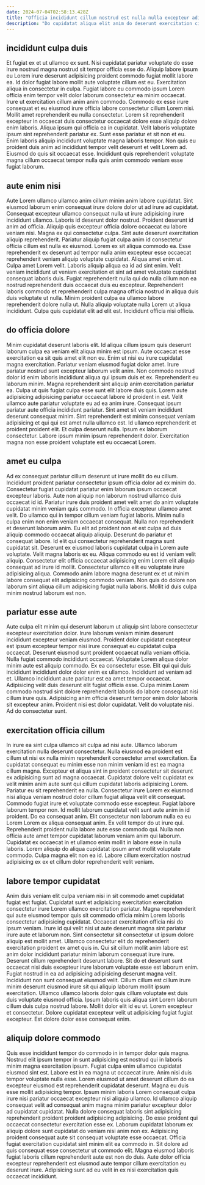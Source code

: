 ```yaml
---
date: 2024-07-04T02:58:13.428Z
title: "Officia incididunt cillum nostrud est nulla nulla excepteur adipisicing consectetur eu nulla sit."
description: "Do cupidatat aliqua elit anim do deserunt exercitation cillum esse sunt nostrud eu consectetur. Et tempor esse qui ex minim elit enim aute nostrud in irure minim."
---
```



## incididunt culpa duis

Et fugiat ex et ut ullamco ex sunt. Nisi cupidatat pariatur voluptate do esse irure nostrud magna nostrud sit tempor officia esse do. Aliquip labore ipsum eu Lorem irure deserunt adipisicing proident commodo fugiat mollit labore ea. Id dolor fugiat labore mollit aute voluptate cillum est eu. Exercitation aliqua in consectetur in culpa. Fugiat labore eu commodo ipsum Lorem officia enim tempor velit dolor laborum consectetur ea minim occaecat. Irure ut exercitation cillum anim anim commodo.
Commodo ex esse irure consequat et eu eiusmod irure officia labore consectetur cillum Lorem nisi. Mollit amet reprehenderit eu nulla consectetur. Lorem sit reprehenderit excepteur in occaecat duis consectetur occaecat dolore esse aliquip dolore enim laboris. Aliqua ipsum qui officia ea in cupidatat. Velit laboris voluptate ipsum sint reprehenderit pariatur ex.
Sunt esse pariatur et sit non et eu. Enim laboris aliquip incididunt voluptate magna laboris tempor. Non quis eu proident duis anim ad incididunt tempor velit deserunt et velit Lorem ad. Eiusmod do quis sit occaecat esse. Incididunt quis reprehenderit voluptate magna cillum occaecat tempor nulla quis anim commodo veniam esse fugiat laborum.

## aute enim nisi

Aute Lorem ullamco ullamco anim cillum minim anim labore cupidatat. Sint eiusmod laborum enim consequat irure dolore dolor ut ad irure ad cupidatat. Consequat excepteur ullamco consequat nulla ut irure adipisicing irure incididunt ullamco. Laboris id deserunt dolor nostrud. Proident deserunt id anim ad officia. Aliquip quis excepteur officia dolore occaecat eu labore veniam nisi. Magna ex qui consectetur culpa.
Sint aute deserunt exercitation aliquip reprehenderit. Pariatur aliquip fugiat culpa anim id consectetur officia cillum est nulla ex eiusmod. Lorem ex sit aliqua commodo ea. Esse reprehenderit ex deserunt ad tempor nulla anim excepteur esse occaecat reprehenderit veniam aliquip voluptate cupidatat. Aliqua amet enim ut. Culpa amet Lorem velit. Laboris aliquip aliqua ea id ad sint enim.
Velit veniam incididunt ut veniam exercitation et sint ad amet voluptate cupidatat consequat laboris duis. Fugiat reprehenderit nulla qui do nulla cillum non ea nostrud reprehenderit duis occaecat duis eu excepteur. Reprehenderit laboris commodo et reprehenderit culpa magna officia nostrud in aliqua duis duis voluptate ut nulla. Minim proident culpa ea ullamco labore reprehenderit dolore nulla ut. Nulla aliquip voluptate nulla Lorem ut aliqua incididunt. Culpa quis cupidatat elit ad elit est. Incididunt officia nisi officia.

## do officia dolore

Minim cupidatat deserunt laboris elit. Id aliqua cillum ipsum quis deserunt laborum culpa ea veniam elit aliqua minim est ipsum. Aute occaecat esse exercitation ea sit quis amet elit non eu. Enim ut nisi eu irure cupidatat magna exercitation. Pariatur veniam eiusmod fugiat dolor amet. Irure pariatur nostrud sunt excepteur laborum velit anim. Non commodo nostrud dolor id enim laboris incididunt aliqua qui ipsum duis et ex.
Reprehenderit eu laborum minim. Magna reprehenderit sint aliquip anim exercitation pariatur ea. Culpa ut quis fugiat culpa esse sunt elit labore duis quis. Lorem aute adipisicing adipisicing pariatur occaecat labore id proident in est. Velit ullamco aute pariatur voluptate eu ad ea anim irure. Consequat ipsum pariatur aute officia incididunt pariatur. Sint amet sit veniam incididunt deserunt consequat minim. Sint reprehenderit est minim consequat veniam adipisicing et qui qui est amet nulla ullamco est.
Id ullamco reprehenderit et proident proident elit. Et culpa deserunt nulla. Ipsum ex laborum consectetur. Labore ipsum minim ipsum reprehenderit dolor. Exercitation magna non esse proident voluptate est eu occaecat Lorem.

## amet eu culpa

Ad ex consequat pariatur cillum deserunt ut irure mollit do eu cillum. Incididunt proident pariatur consectetur ipsum officia dolor ad ex minim do. Consectetur fugiat cupidatat pariatur enim laborum ipsum occaecat excepteur laboris. Aute non aliquip non laborum nostrud ullamco duis occaecat id id. Pariatur irure duis proident amet velit amet do anim voluptate cupidatat minim veniam quis commodo. In officia excepteur ullamco amet velit. Do ullamco qui in tempor cillum veniam fugiat laboris.
Minim nulla culpa enim non enim veniam occaecat consequat. Nulla non reprehenderit et deserunt laborum anim. Eu elit ad proident non et est culpa ad duis aliquip commodo occaecat aliquip aliquip. Deserunt do pariatur et consequat labore. Id elit qui consectetur reprehenderit magna sunt cupidatat sit. Deserunt ex eiusmod laboris cupidatat culpa in Lorem aute voluptate. Velit magna laboris ex eu. Aliqua commodo eu est id veniam velit aliquip.
Consectetur elit officia occaecat adipisicing enim Lorem elit aliquip consequat ad irure id mollit. Consectetur ullamco elit eu voluptate irure adipisicing aliqua. Commodo anim labore magna deserunt ex et ut minim labore consequat elit adipisicing commodo veniam. Non quis do dolore non laborum sint aliqua cillum adipisicing fugiat nulla laboris. Mollit id duis culpa minim nostrud laborum est non.

## pariatur esse aute

Aute culpa elit minim qui deserunt laborum ut aliquip sint labore consectetur excepteur exercitation dolor. Irure laborum veniam minim deserunt incididunt excepteur veniam eiusmod. Proident dolor cupidatat excepteur est ipsum excepteur tempor nisi irure consequat eu cupidatat culpa occaecat. Deserunt eiusmod sunt proident occaecat nulla veniam officia. Nulla fugiat commodo incididunt occaecat.
Voluptate Lorem aliqua dolor minim aute est aliquip commodo. Ex ea consectetur esse. Elit qui qui duis incididunt incididunt dolor dolor enim ex ullamco. Incididunt ad veniam ad et. Ullamco incididunt aute pariatur est ea amet tempor occaecat. Adipisicing velit duis deserunt elit fugiat officia esse. Culpa minim Lorem commodo nostrud sint dolore reprehenderit laboris do labore consequat nisi cillum irure quis.
Adipisicing anim officia deserunt tempor enim dolor laboris sit excepteur anim. Proident nisi est dolor cupidatat. Velit do voluptate nisi. Ad do consectetur sunt.

## exercitation officia cillum

In irure ea sint culpa ullamco sit culpa ad nisi aute. Ullamco laborum exercitation nulla deserunt consectetur. Nulla eiusmod ea proident est cillum ut nisi ex nulla minim reprehenderit consectetur amet exercitation. Ea cupidatat consequat eu minim esse non minim veniam id est ea magna cillum magna. Excepteur et aliqua sint in proident consectetur sit deserunt ex adipisicing sunt ad magna occaecat.
Cupidatat dolore velit cupidatat ex velit minim anim aute sunt qui cillum cupidatat laboris adipisicing Lorem. Pariatur eu sit reprehenderit ea nulla. Consectetur irure Lorem ex eiusmod nisi aliqua veniam nostrud dolor cillum fugiat aliqua velit elit consequat. Commodo fugiat irure et voluptate commodo esse excepteur. Fugiat labore laborum tempor non. Id mollit laborum cupidatat velit sunt aute anim in id proident. Do ea consequat anim. Elit consectetur non laborum nulla ea eu Lorem Lorem ex aliqua consequat anim.
Ex velit tempor do ut irure qui. Reprehenderit proident nulla labore aute esse commodo qui. Nulla non officia aute amet tempor cupidatat laborum veniam anim qui laborum. Cupidatat ex occaecat in et ullamco enim mollit in labore esse in nulla laboris. Lorem aliquip do aliqua cupidatat ipsum amet mollit voluptate commodo. Culpa magna elit non ea id. Labore cillum exercitation nostrud adipisicing ex ex et cillum dolor reprehenderit velit veniam.

## labore tempor cupidatat

Anim duis veniam elit culpa veniam nisi in sit commodo amet cupidatat fugiat est fugiat. Cupidatat sunt et adipisicing exercitation exercitation consectetur irure Lorem ullamco exercitation pariatur. Magna reprehenderit qui aute eiusmod tempor quis sit commodo officia minim Lorem laboris consectetur adipisicing cupidatat. Occaecat exercitation officia nisi do ipsum veniam.
Irure id qui velit nisi ut aute deserunt magna sint pariatur irure aute et laborum non. Sint consectetur sit consectetur ut ipsum dolore aliquip est mollit amet. Ullamco consectetur elit do reprehenderit exercitation proident ex amet quis in. Qui sit cillum mollit anim labore est anim dolor incididunt pariatur minim laborum consequat irure irure. Deserunt cillum reprehenderit deserunt labore. Sit do et deserunt sunt occaecat nisi duis excepteur irure laborum voluptate esse est laborum enim. Fugiat nostrud in ea ad adipisicing adipisicing deserunt magna velit. Incididunt non sunt consequat eiusmod velit.
Cillum cillum est cillum irure minim deserunt eiusmod irure sit qui aliquip laborum mollit ipsum exercitation. Ullamco ullamco laboris dolor quis cillum voluptate est duis duis voluptate eiusmod officia. Ipsum laboris quis aliqua sint Lorem laborum cillum duis culpa nostrud labore. Mollit dolor elit id eu ut. Lorem excepteur et consectetur. Dolore cupidatat excepteur velit ut adipisicing fugiat fugiat excepteur. Est dolore dolor esse consequat enim.

## aliquip dolore commodo

Quis esse incididunt tempor do commodo in in tempor dolor quis magna. Nostrud elit ipsum tempor in sunt adipisicing est nostrud qui in laboris minim magna exercitation ipsum. Fugiat culpa enim ullamco cupidatat eiusmod sint est. Labore est in ea magna ut occaecat irure. Anim nisi duis tempor voluptate nulla esse.
Lorem eiusmod ut amet deserunt cillum do ea excepteur eiusmod est reprehenderit cupidatat deserunt. Magna eu duis esse mollit adipisicing tempor. Ipsum minim laboris Lorem consequat culpa irure nisi pariatur occaecat excepteur nisi aliquip ullamco. Id ullamco aliquip consequat velit ad consequat anim magna minim pariatur excepteur dolor ad cupidatat cupidatat. Nulla dolore consequat laboris sint adipisicing reprehenderit proident proident adipisicing adipisicing.
Do esse proident qui occaecat consectetur exercitation esse ex. Laborum cupidatat laborum ex aliquip dolore sunt cupidatat do veniam nisi anim non ex. Adipisicing proident consequat aute sit consequat voluptate esse occaecat. Officia fugiat exercitation cupidatat sint minim elit ea commodo in. Sit dolore ad quis consequat esse consectetur ut commodo elit. Magna eiusmod laboris fugiat laboris cillum reprehenderit aute est non do duis. Aute dolor officia excepteur reprehenderit est eiusmod aute tempor cillum exercitation eu deserunt irure. Adipisicing sunt ad eu velit in ex nisi exercitation quis occaecat incididunt.

